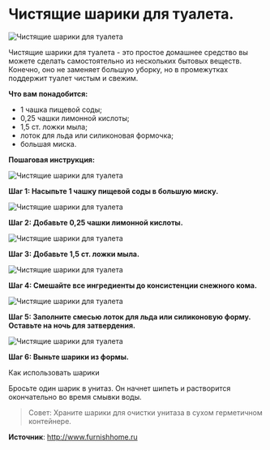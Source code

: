 # Чистящие шарики для туалета.
![Чистящие шарики для туалета](/images/Houseworks/Clearing/shariki_unitaz_001.jpg 'Чистящие шарики для туалета')

Чистящие шарики для туалета - это простое домашнее средство вы можете сделать самостоятельно из нескольких бытовых веществ. Конечно, оно не заменяет большую уборку, но в промежутках поддержит туалет чистым и свежим.

**Что вам понадобится:**

- 1 чашка пищевой соды;
- 0,25 чашки лимонной кислоты;
- 1,5 ст. ложки мыла;
- лоток для льда или силиконовая формочка;
- большая миска.

**Пошаговая инструкция:**

![Чистящие шарики для туалета](/images/Houseworks/Clearing/shariki_unitaz_002.jpg 'Чистящие шарики для туалета')

**Шаг 1: Насыпьте 1 чашку пищевой соды в большую миску.**

![Чистящие шарики для туалета](/images/Houseworks/Clearing/shariki_unitaz_003.jpg 'Чистящие шарики для туалета')

**Шаг 2: Добавьте 0,25 чашки лимонной кислоты.**

![Чистящие шарики для туалета](/images/Houseworks/Clearing/shariki_unitaz_004.jpg 'Чистящие шарики для туалета')

**Шаг 3: Добавьте 1,5 ст. ложки мыла.**

![Чистящие шарики для туалета](/images/Houseworks/Clearing/shariki_unitaz_005.jpg 'Чистящие шарики для туалета')

**Шаг 4: Смешайте все ингредиенты до консистенции снежного кома.**

![Чистящие шарики для туалета](/images/Houseworks/Clearing/shariki_unitaz_006.jpg 'Чистящие шарики для туалета')

**Шаг 5: Заполните смесью лоток для льда или силиконовую форму. Оставьте на ночь для затвердения.**

![Чистящие шарики для туалета](/images/Houseworks/Clearing/shariki_unitaz_007.jpg 'Чистящие шарики для туалета')

**Шаг 6: Выньте шарики из формы.**

Как использовать шарики

Бросьте один шарик в унитаз. Он начнет шипеть и растворится окончательно во время смывки воды.

> Совет: Храните шарики для очистки унитаза в сухом герметичном контейнере.

**Источник**: http://www.furnishhome.ru
